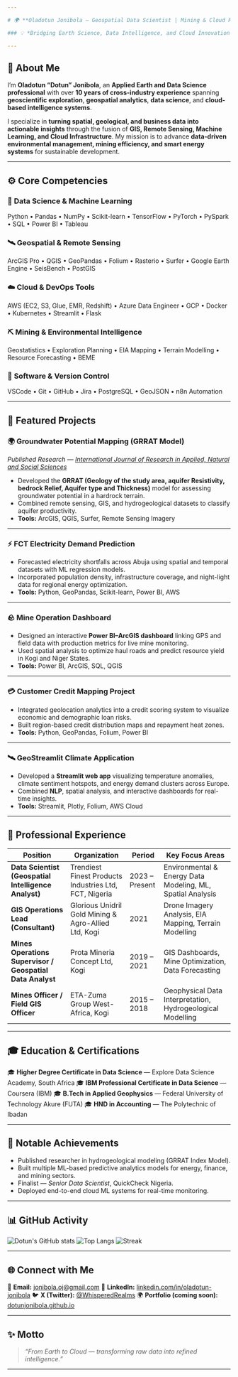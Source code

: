 ```yaml
---

# 🌍 **Oladotun Jonibola — Geospatial Data Scientist | Mining & Cloud Professional**

### 💡 *Bridging Earth Science, Data Intelligence, and Cloud Innovation for Sustainable Solutions.*

---
```


## 👋 About Me

I’m **Oladotun “Dotun” Jonibola**, an **Applied Earth and Data Science professional** with over **10 years of cross-industry experience** spanning **geoscientific exploration**, **geospatial analytics**, **data science**, and **cloud-based intelligence systems**.

I specialize in **turning spatial, geological, and business data into actionable insights** through the fusion of **GIS, Remote Sensing, Machine Learning, and Cloud Infrastructure**. My mission is to advance **data-driven environmental management, mining efficiency, and smart energy systems** for sustainable development.

---

## ⚙️ Core Competencies

### 🧠 **Data Science & Machine Learning**

Python • Pandas • NumPy • Scikit-learn • TensorFlow • PyTorch • PySpark • SQL • Power BI • Tableau

### 🛰️ **Geospatial & Remote Sensing**

ArcGIS Pro • QGIS • GeoPandas • Folium • Rasterio • Surfer • Google Earth Engine • SeisBench • PostGIS

### ☁️ **Cloud & DevOps Tools**

AWS (EC2, S3, Glue, EMR, Redshift) • Azure Data Engineer • GCP • Docker • Kubernetes • Streamlit • Flask

### ⛏️ **Mining & Environmental Intelligence**

Geostatistics • Exploration Planning • EIA Mapping • Terrain Modelling • Resource Forecasting • BEME

### 🧩 **Software & Version Control**

VSCode • Git • GitHub • Jira • PostgreSQL • GeoJSON • n8n Automation

---

## 🚀 Featured Projects

### 🌍 **Groundwater Potential Mapping (GRRAT Model)**

*Published Research — [International Journal of Research in Applied, Natural and Social Sciences](https://ns2.impactjournals.us/download/archives/-1494656755-1.format-app.GROUNDWATER%20POTENTIAL%20EVALUATION%20IN%20A%20TYPICALHARDROCK%20TERRAIN%20USING%20GRRAT%20INDEX%20MODEL.pdf)*

* Developed the **GRRAT (Geology of the study area, aquifer Resistivity, bedrock Relief, Aquifer type and Thickness)** model for assessing groundwater potential in a hardrock terrain.
* Combined remote sensing, GIS, and hydrogeological datasets to classify aquifer productivity.
* **Tools:** ArcGIS, QGIS, Surfer, Remote Sensing Imagery

---

### ⚡ **FCT Electricity Demand Prediction**

* Forecasted electricity shortfalls across Abuja using spatial and temporal datasets with ML regression models.
* Incorporated population density, infrastructure coverage, and night-light data for regional energy optimization.
* **Tools:** Python, GeoPandas, Scikit-learn, Power BI, AWS

---

### 🪨 **Mine Operation Dashboard**

* Designed an interactive **Power BI–ArcGIS dashboard** linking GPS and field data with production metrics for live mine monitoring.
* Used spatial analysis to optimize haul roads and predict resource yield in Kogi and Niger States.
* **Tools:** Power BI, ArcGIS, SQL, QGIS

---

### 💳 **Customer Credit Mapping Project**

* Integrated geolocation analytics into a credit scoring system to visualize economic and demographic loan risks.
* Built region-based credit distribution maps and repayment heat zones.
* **Tools:** Python, GeoPandas, Folium, Power BI

---

### 🛰️ **GeoStreamlit Climate Application**

* Developed a **Streamlit web app** visualizing temperature anomalies, climate sentiment hotspots, and energy demand clusters across Europe.
* Combined **NLP**, spatial analysis, and interactive dashboards for real-time insights.
* **Tools:** Streamlit, Plotly, Folium, AWS Cloud

---

## 🏢 Professional Experience

| **Position**                                              | **Organization**                                       | **Period**     | **Key Focus Areas**                                        |
| --------------------------------------------------------- | ------------------------------------------------------ | -------------- | ---------------------------------------------------------- |
| **Data Scientist (Geospatial Intelligence Analyst)**      | Trendiest Finest Products Industries Ltd, FCT, Nigeria | 2023 – Present | Environmental & Energy Data Modeling, ML, Spatial Analysis |
| **GIS Operations Lead (Consultant)**                      | Glorious Unidril Gold Mining & Agro-Allied Ltd, Kogi   | 2021           | Drone Imagery Analysis, EIA Mapping, Terrain Modelling     |
| **Mines Operations Supervisor / Geospatial Data Analyst** | Prota Mineria Concept Ltd, Kogi                        | 2019 – 2021    | GIS Dashboards, Mine Optimization, Data Forecasting        |
| **Mines Officer / Field GIS Officer**                     | ETA-Zuma Group West-Africa, Kogi                       | 2015 – 2018    | Geophysical Data Interpretation, Hydrogeological Modelling |

---

## 🎓 Education & Certifications

🎓 **Higher Degree Certificate in Data Science** — Explore Data Science Academy, South Africa
🎓 **IBM Professional Certificate in Data Science** — Coursera (IBM)
🎓 **B.Tech in Applied Geophysics** — Federal University of Technology Akure (FUTA)
🎓 **HND in Accounting** — The Polytechnic of Ibadan

---

## 🧠 Notable Achievements

* Published researcher in hydrogeological modeling (GRRAT Index Model).
* Built multiple ML-based predictive analytics models for energy, finance, and mining sectors.
* Finalist — *Senior Data Scientist*, QuickCheck Nigeria.
* Deployed end-to-end cloud ML systems for real-time monitoring.

---

## 📊 GitHub Activity

![Dotun's GitHub stats](https://github-readme-stats.vercel.app/api?username=dotunjonibola\&show_icons=true\&theme=tokyonight)
![Top Langs](https://github-readme-stats.vercel.app/api/top-langs/?username=dotunjonibola\&layout=compact\&theme=tokyonight)
![Streak](https://github-readme-streak-stats.herokuapp.com/?user=dotunjonibola\&theme=tokyonight)

---

## 🌐 Connect with Me

📧 **Email:** [jonibola.oj@gmail.com](mailto:jonibola.oj@gmail.com)
💼 **LinkedIn:** [linkedin.com/in/oladotun-jonibola](https://linkedin.com/in/oladotun-jonibola)
🐦 **X (Twitter):** [@WhisperedRealms](https://x.com/WhisperedRealms)
🌍 **Portfolio (coming soon):** [dotunjonibola.github.io](https://dotunjonibola.github.io)

---

## ✨ Motto

> *“From Earth to Cloud — transforming raw data into refined intelligence.”*

---


